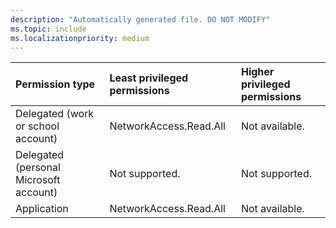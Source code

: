 ```yaml
---
description: "Automatically generated file. DO NOT MODIFY"
ms.topic: include
ms.localizationpriority: medium
---
```


|Permission type|Least privileged permissions|Higher privileged permissions|
|:---|:---|:---|
|Delegated (work or school account)|NetworkAccess.Read.All|Not available.|
|Delegated (personal Microsoft account)|Not supported.|Not supported.|
|Application|NetworkAccess.Read.All|Not available.|

